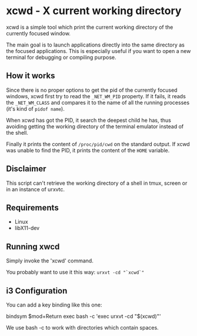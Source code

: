 xcwd - X current working directory
==================================
xcwd is a simple tool which print the current working directory of the
currently focused window.

The main goal is to launch applications directly into the same directory
as the focused applications. This is especially useful if you want to open
a new terminal for debugging or compiling purpose.

How it works
------------
Since there is no proper options to get the pid of the currently focused
windows, xcwd first try to read the `_NET_WM_PID` property.
If it fails, it reads the `_NET_WM_CLASS` and compares it to the name of
all the running processes (it's kind of `pidof name`).

When xcwd has got the PID, it search the deepest child he has, thus avoiding
getting the working directory of the terminal emulator instead of the shell.

Finally it prints the content of `/proc/pid/cwd` on the standard output.  If
xcwd was unable to find the PID, it prints the content of the `HOME` variable.

Disclaimer
----------
This script can't retrieve the working directory of a shell in tmux, screen
or in an instance of urxvtc.

Requirements
------------
- Linux
- libX11-dev

Running xwcd
------------
Simply invoke the 'xcwd' command.

You probably want to use it this way:
    ``urxvt -cd "`xcwd`" ``

i3 Configuration
----------------

You can add a key binding like this one:

 bindsym $mod+Return exec bash -c 'exec urxvt -cd "$(xcwd)"'
 
We use bash -c to work with directories which contain spaces.


